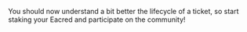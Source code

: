 You should now understand a bit better the lifecycle of a ticket, so start staking your Eacred and participate on the community!
